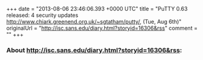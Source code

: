 +++
date = "2013-08-06 23:46:06.393 +0000 UTC"
title = "PuTTY 0.63 released: 4 security updates http://www.chiark.greenend.org.uk/~sgtatham/putty/, (Tue, Aug 6th)"
originalUrl = "http://isc.sans.edu/diary.html?storyid=16306&rss"
comment = ""
+++

### About http://isc.sans.edu/diary.html?storyid=16306&rss:


